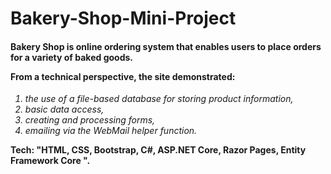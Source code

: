 # Bakery-Shop-Mini-Project
<h4>Bakery Shop is online ordering system that enables users to place orders for a variety of baked goods.

From a technical perspective, the site demonstrated:</h4>
<i><ol>
  <li>the use of a file-based database for storing product information,</li>

  <li>basic data access,</li>

  <li>creating and processing forms,</li>

  <li>emailing via the WebMail helper function.</li>
</ol></i>

<b>Tech: "HTML, CSS, Bootstrap, C#, ASP.NET Core, Razor Pages, Entity Framework Core ".</b>
